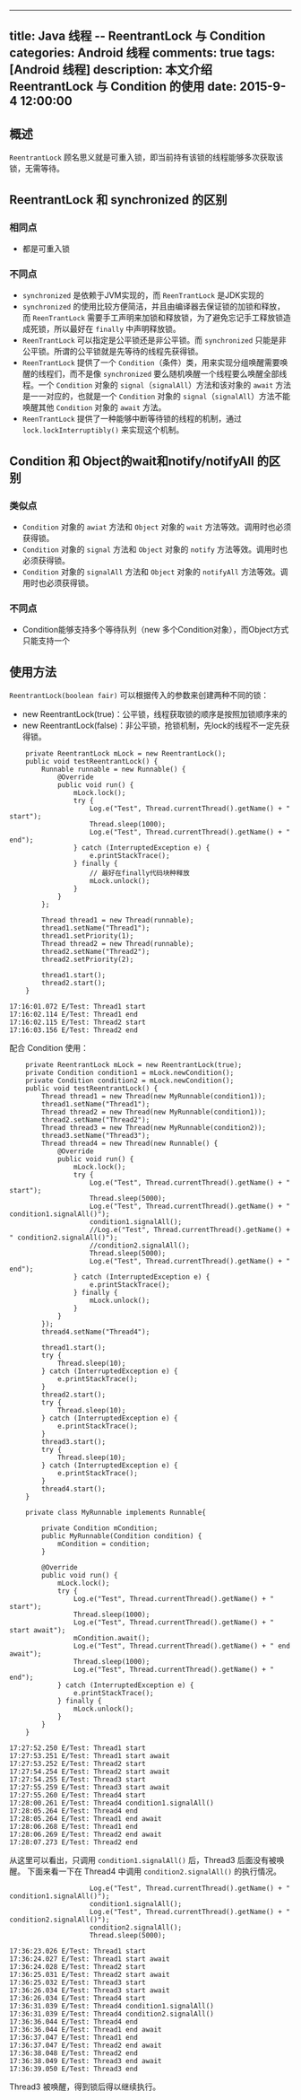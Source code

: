 
---
title: Java 线程 -- ReentrantLock 与 Condition
categories: Android 线程
comments: true
tags: [Android 线程]
description: 本文介绍 ReentrantLock 与 Condition 的使用
date: 2015-9-4 12:00:00
---

## 概述

`ReentrantLock`  顾名思义就是可重入锁，即当前持有该锁的线程能够多次获取该锁，无需等待。

## ReentrantLock 和 synchronized 的区别

### 相同点

 - 都是可重入锁

### 不同点

 - `synchronized` 是依赖于JVM实现的，而 `ReenTrantLock` 是JDK实现的
 - `synchronized` 的使用比较方便简洁，并且由编译器去保证锁的加锁和释放，而 `ReenTrantLock` 需要手工声明来加锁和释放锁，为了避免忘记手工释放锁造成死锁，所以最好在 `finally` 中声明释放锁。
 - `ReenTrantLock` 可以指定是公平锁还是非公平锁。而 `synchronized` 只能是非公平锁。所谓的公平锁就是先等待的线程先获得锁。
 - `ReenTrantLock` 提供了一个 `Condition`（条件）类，用来实现分组唤醒需要唤醒的线程们，而不是像 `synchronized` 要么随机唤醒一个线程要么唤醒全部线程。一个 `Condition` 对象的 `signal`（`signalAll`）方法和该对象的 `await` 方法是一一对应的，也就是一个 `Condition` 对象的 `signal`（`signalAll`）方法不能唤醒其他 `Condition` 对象的 `await` 方法。
 - `ReenTrantLock` 提供了一种能够中断等待锁的线程的机制，通过 `lock.lockInterruptibly()` 来实现这个机制。

## Condition 和 Object的wait和notify/notifyAll 的区别

### 类似点

 - `Condition` 对象的 `awiat` 方法和 `Object` 对象的 `wait` 方法等效。调用时也必须获得锁。
 - `Condition` 对象的 `signal` 方法和 `Object` 对象的 `notify` 方法等效。调用时也必须获得锁。
 - `Condition` 对象的 `signalAll` 方法和 `Object` 对象的 `notifyAll` 方法等效。调用时也必须获得锁。

### 不同点

 - Condition能够支持多个等待队列（new 多个Condition对象），而Object方式只能支持一个

## 使用方法

`ReentrantLock(boolean fair)` 可以根据传入的参数来创建两种不同的锁：

 - new ReentrantLock(true)：公平锁，线程获取锁的顺序是按照加锁顺序来的
 - new ReentrantLock(false)：非公平锁，抢锁机制，先lock的线程不一定先获得锁。

```
    private ReentrantLock mLock = new ReentrantLock();
    public void testReentrantLock() {
        Runnable runnable = new Runnable() {
            @Override
            public void run() {
                mLock.lock();
                try {
                    Log.e("Test", Thread.currentThread().getName() + " start");
                    Thread.sleep(1000);
                    Log.e("Test", Thread.currentThread().getName() + " end");
                } catch (InterruptedException e) {
                    e.printStackTrace();
                } finally {
                    // 最好在finally代码块种释放
                    mLock.unlock();
                }
            }
        };

        Thread thread1 = new Thread(runnable);
        thread1.setName("Thread1");
        thread1.setPriority(1);
        Thread thread2 = new Thread(runnable);
        thread2.setName("Thread2");
        thread2.setPriority(2);

        thread1.start();
        thread2.start();
    }
```

```
17:16:01.072 E/Test: Thread1 start
17:16:02.114 E/Test: Thread1 end
17:16:02.115 E/Test: Thread2 start
17:16:03.156 E/Test: Thread2 end
```

配合 Condition 使用：

```
    private ReentrantLock mLock = new ReentrantLock(true);
    private Condition condition1 = mLock.newCondition();
    private Condition condition2 = mLock.newCondition();
    public void testReentrantLock() {
        Thread thread1 = new Thread(new MyRunnable(condition1));
        thread1.setName("Thread1");
        Thread thread2 = new Thread(new MyRunnable(condition1));
        thread2.setName("Thread2");
        Thread thread3 = new Thread(new MyRunnable(condition2));
        thread3.setName("Thread3");
        Thread thread4 = new Thread(new Runnable() {
            @Override
            public void run() {
                mLock.lock();
                try {
                    Log.e("Test", Thread.currentThread().getName() + " start");
                    Thread.sleep(5000);
                    Log.e("Test", Thread.currentThread().getName() + " condition1.signalAll()");
                    condition1.signalAll();
                    //Log.e("Test", Thread.currentThread().getName() + " condition2.signalAll()");
                    //condition2.signalAll();
                    Thread.sleep(5000);
                    Log.e("Test", Thread.currentThread().getName() + " end");
                } catch (InterruptedException e) {
                    e.printStackTrace();
                } finally {
                    mLock.unlock();
                }
            }
        });
        thread4.setName("Thread4");

        thread1.start();
        try {
            Thread.sleep(10);
        } catch (InterruptedException e) {
            e.printStackTrace();
        }
        thread2.start();
        try {
            Thread.sleep(10);
        } catch (InterruptedException e) {
            e.printStackTrace();
        }
        thread3.start();
        try {
            Thread.sleep(10);
        } catch (InterruptedException e) {
            e.printStackTrace();
        }
        thread4.start();
    }

    private class MyRunnable implements Runnable{

        private Condition mCondition;
        public MyRunnable(Condition condition) {
            mCondition = condition;
        }

        @Override
        public void run() {
            mLock.lock();
            try {
                Log.e("Test", Thread.currentThread().getName() + " start");
                Thread.sleep(1000);
                Log.e("Test", Thread.currentThread().getName() + " start await");
                mCondition.await();
                Log.e("Test", Thread.currentThread().getName() + " end await");
                Thread.sleep(1000);
                Log.e("Test", Thread.currentThread().getName() + " end");
            } catch (InterruptedException e) {
                e.printStackTrace();
            } finally {
                mLock.unlock();
            }
        }
    }
```

```
17:27:52.250 E/Test: Thread1 start
17:27:53.251 E/Test: Thread1 start await
17:27:53.252 E/Test: Thread2 start
17:27:54.254 E/Test: Thread2 start await
17:27:54.255 E/Test: Thread3 start
17:27:55.259 E/Test: Thread3 start await
17:27:55.260 E/Test: Thread4 start
17:28:00.261 E/Test: Thread4 condition1.signalAll()
17:28:05.264 E/Test: Thread4 end
17:28:05.264 E/Test: Thread1 end await
17:28:06.268 E/Test: Thread1 end
17:28:06.269 E/Test: Thread2 end await
17:28:07.273 E/Test: Thread2 end
```

从这里可以看出，只调用 `condition1.signalAll()` 后，Thread3 后面没有被唤醒。
下面来看一下在 Thread4 中调用 `condition2.signalAll()` 的执行情况。

```
                    Log.e("Test", Thread.currentThread().getName() + " condition1.signalAll()");
                    condition1.signalAll();
                    Log.e("Test", Thread.currentThread().getName() + " condition2.signalAll()");
                    condition2.signalAll();
                    Thread.sleep(5000);
```

```
17:36:23.026 E/Test: Thread1 start
17:36:24.027 E/Test: Thread1 start await
17:36:24.028 E/Test: Thread2 start
17:36:25.031 E/Test: Thread2 start await
17:36:25.032 E/Test: Thread3 start
17:36:26.034 E/Test: Thread3 start await
17:36:26.034 E/Test: Thread4 start
17:36:31.039 E/Test: Thread4 condition1.signalAll()
17:36:31.039 E/Test: Thread4 condition2.signalAll()
17:36:36.044 E/Test: Thread4 end
17:36:36.044 E/Test: Thread1 end await
17:36:37.047 E/Test: Thread1 end
17:36:37.047 E/Test: Thread2 end await
17:36:38.048 E/Test: Thread2 end
17:36:38.049 E/Test: Thread3 end await
17:36:39.050 E/Test: Thread3 end
```

Thread3 被唤醒，得到锁后得以继续执行。
